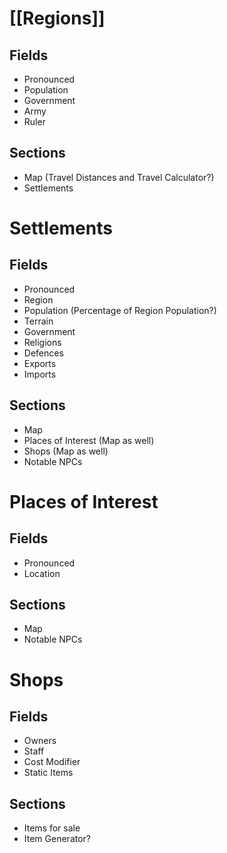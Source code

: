 # [[Regions]] 
## Fields
- Pronounced
- Population
- Government
- Army
- Ruler
## Sections
- Map (Travel Distances and Travel Calculator?)
- Settlements

# Settlements
## Fields
- Pronounced
- Region
- Population (Percentage of Region Population?)
- Terrain
- Government
- Religions
- Defences
- Exports
- Imports
## Sections
- Map
- Places of Interest (Map as well)
- Shops (Map as well)
- Notable NPCs

# Places of Interest
## Fields
- Pronounced
- Location
## Sections
- Map
- Notable NPCs

# Shops
## Fields
- Owners
- Staff
- Cost Modifier
- Static Items
## Sections
- Items for sale
- Item Generator?